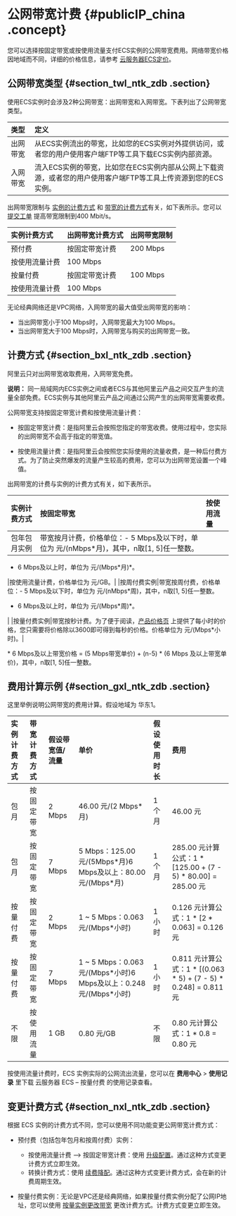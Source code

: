 # 公网带宽计费 {#publicIP_china .concept}

您可以选择按固定带宽或按使用流量支付ECS实例的公网带宽费用。网络带宽价格因地域而不同，详细的价格信息，请参考 [云服务器ECS定价](https://www.aliyun.com/price/product#/ecs/detail)。

## 公网带宽类型 {#section_twl_ntk_zdb .section}

使用ECS实例时会涉及2种公网带宽：出网带宽和入网带宽。下表列出了公网带宽类型。

|类型|定义|
|:-|:-|
|出网带宽|从ECS实例流出的带宽，比如您的ECS实例对外提供访问，或者您的用户使用客户端FTP等工具下载ECS实例内部资源。|
|入网带宽|流入ECS实例的带宽，比如您在ECS实例内部从公网上下载资源，或者您的用户使用客户端FTP等工具上传资源到您的ECS实例。|

出网带宽限制与 [实例的计费方式](https://help.aliyun.com/document_detail/25370.html) 和 [带宽的计费方式](https://help.aliyun.com/document_detail/25411.html?spm=a2c4g.11186623.6.591.KVgZDJ#billing)有关，如下表所示。您可以 [提交工单](https://selfservice.console.aliyun.com/ticket/createIndex) 提高带宽限制到400 Mbit/s。

|实例计费方式|出网带宽计费方式|出网带宽限制|
|:-----|:-------|:-----|
|预付费|按固定带宽计费|200 Mbps|
|按使用流量计费|100 Mbps|
|按量付费|按固定带宽计费|100 Mbps|
|按使用流量计费|100 Mbps|

无论经典网络还是VPC网络，入网带宽的最大值受出网带宽的影响：

-   当出网带宽小于100 Mbps时，入网带宽最大为100 Mbps。
-   当出网带宽大于100 Mbps时，入网带宽与购买的出网带宽一致。

## 计费方式 {#section_bxl_ntk_zdb .section}

阿里云只对出网带宽收取费用，入网带宽免费。

**说明：** 同一局域网内ECS实例之间或者ECS与其他阿里云产品之间交互产生的流量全部免费。ECS实例与其他阿里云产品之间通过公网产生的出网带宽需要收费。

公网带宽支持按固定带宽计费和按使用流量计费：

-   按固定带宽计费：是指阿里云会按照您指定的带宽收费。使用过程中，您实际的出网带宽不会高于指定的带宽值。

-   按使用流量计费：是指阿里云会按照您实际使用的流量收费，是一种后付费方式。为了防止突然爆发的流量产生较高的费用，您可以为出网带宽设置一个峰值。


出网带宽的计费与实例的计费方式有关，如下表所示。

|实例计费方式|按固定带宽|按使用流量|
|:-----|:----|:----|
|包年包月实例|带宽按月计费，价格单位：-   5 Mbps及以下时，单位为 元/\(nMbps\*月\)，其中，n取\[1, 5\]任一整数。
-   6 Mbps及以上时，单位为 元/\(Mbps\*月\)\*。

|按使用流量计费，价格单位为 元/GB。|
|按周付费实例|带宽按周付费，价格单位：-   5 Mbps及以下时，单位为 元/\(nMbps\*周\)，其中，n取\[1, 5\]任一整数。
-   6 Mbps及以上时，单位为 元/\(Mbps\*周\)\*。

|
|按量付费实例|带宽按秒计费。为了便于阅读，[产品价格页](https://www.aliyun.com/price/product#/ecs/detail) 上提供了每小时的价格，您只需要将价格除以3600即可得到每秒的价格。价格单位为 元/\(Mbps\*小时\)。|

\* 6 Mbps及以上带宽价格 = \(5 Mbps带宽单价\) + \(n-5\) \* \(6 Mbps 及以上带宽单价\)，其中，n取\[1, 5\]任一整数。

## 费用计算示例 {#section_gxl_ntk_zdb .section}

这里举例说明公网带宽的费用计算。假设地域为 华东1。

|实例计费方式|带宽计费方式|假设带宽值/流量|单价|假设使用时长|费用|
|:-----|:-----|:-------|:-|:-----|:-|
|包月|按固定带宽|2 Mbps|46.00 元/\(2 Mbps\*月\)|1 个月|46.00 元|
|包月|按固定带宽|7 Mbps|5 Mbps：125.00 元/\(5Mbps\*月\)6 Mbps及以上：80.00 元/\(Mbps\*月\)|1 个月|285.00 元计算公式：1 \* \[125.00 + \(7 - 5\) \* 80.00\] = 285.00 元|
|按量付费|按固定带宽|2 Mbps|1 ~ 5 Mbps：0.063元/\(Mbps\*小时\)|1 小时|0.126 元计算公式：1 \* \[2 \* 0.063\] = 0.126 元|
|按量付费|按固定带宽|7 Mbps|1 ~ 5 Mbps：0.063元/\(Mbps\*小时\)6 Mbps及以上：0.248 元/\(Mbps\*小时\)|1 小时|0.811 元计算公式：1 \* \[\(0.063 \* 5\) + \(7 - 5\) \* 0.248\] = 0.811 元|
|不限|按使用流量|1 GB|0.80 元/GB|不限|0.80 元计算公式：1 \* 0.8 = 0.80 元|

按使用流量计费时，ECS 实例实际的公网流出流量，您可以在 **费用中心** \> **使用记录** 里下载 云服务器 ECS – 按量付费 的使用记录查看。

## 变更计费方式 {#section_nxl_ntk_zdb .section}

根据 ECS 实例的计费方式不同，您可以使用不同功能变更公网带宽计费方式：

-   预付费（包括包年包月和按周付费）实例：

    -   按使用流量计费 —\> 按固定带宽计费：使用 [升级配置](https://help.aliyun.com/document_detail/25437.html)。通过这种方式变更计费方式立即生效。
    -   转换计费方式：使用 [续费降配](https://help.aliyun.com/document_detail/48363.html)。通过这种方式变更计费方式，会在新的计费周期生效。
-   按量付费实例：无论是VPC还是经典网络，如果按量付费实例分配了公网IP地址，您可以使用 [按量实例更改带宽](https://help.aliyun.com/document_detail/59716.html#publicBandwidth) 更改计费方式。计费方式变更立即生效。



